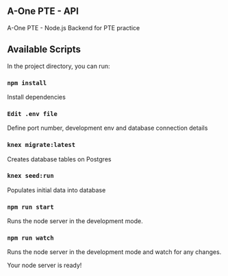 ## A-One PTE - API

A-One PTE - Node.js Backend for PTE practice

## Available Scripts

In the project directory, you can run:

### `npm install`

Install dependencies

### `Edit .env file`

Define port number, development env and database connection details

### `knex migrate:latest`

Creates database tables on Postgres

### `knex seed:run`

Populates initial data into database

### `npm run start`

Runs the node server in the development mode.<br />

### `npm run watch`

Runs the node server in the development mode and watch for any changes.<br />

Your node server is ready!
